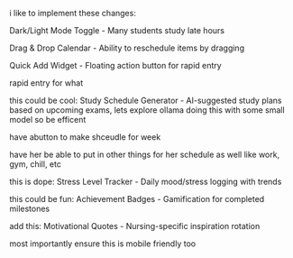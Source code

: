i like to implement these changes: 

Dark/Light Mode Toggle - Many students study late hours

Drag & Drop Calendar - Ability to reschedule items by dragging

Quick Add Widget - Floating action button for rapid entry

rapid entry for what 

this could be cool: Study Schedule Generator - AI-suggested study plans based on upcoming exams, lets explore ollama doing this with some small model so be efficent 

have abutton to make shceudle for week

have her be able to put in other things for her schedule as well like work, gym, chill, etc 

this is dope: Stress Level Tracker - Daily mood/stress logging with trends

this could be fun: Achievement Badges - Gamification for completed milestones

add this: Motivational Quotes - Nursing-specific inspiration rotation

most importantly ensure this is mobile friendly too 